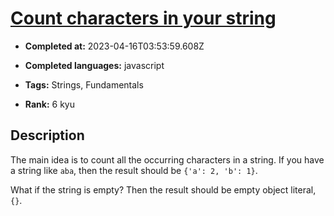 # [Count characters in your string](https://www.codewars.com/kata/52efefcbcdf57161d4000091)

- **Completed at:** 2023-04-16T03:53:59.608Z

- **Completed languages:** javascript

- **Tags:** Strings, Fundamentals

- **Rank:** 6 kyu

## Description

The main idea is to count all the occurring characters in a string. If you have a string like `aba`, then the result should be `{'a': 2, 'b': 1}`.

What if the string is empty? Then the result should be empty object literal, `{}`.